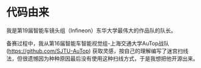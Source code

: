 # 代码由来
我是第19届智能车镜头组（Infineon）东华大学最伟大的作品队的队长。

备赛过程中，我从第16届智能车智能视觉组-上海交通大学AuTop战队 (https://github.com/SJTU-AuTop) 获取灵感，按自己的理解编写了迷宫扫线法，但很遗憾因为种种原因最后没有使用这种扫线方式，于是我想把他开源出来。
